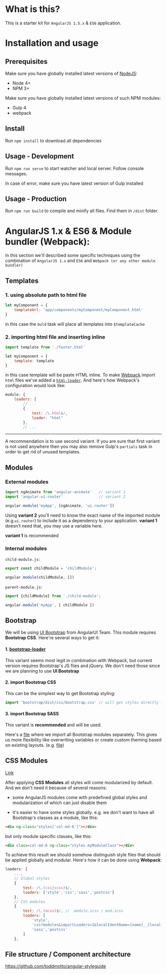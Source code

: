 # What is this?
This is a starter kit for `AngularJS 1.5.x` & `ES6` application.

# Installation and usage
## Prerequisites

Make sure you have globally installed latest versions of [NodeJS](https://nodejs.org):
* Node 4+
* NPM 3+

Make sure you have globally installed latest versions of such NPM modules:
* Gulp 4
* webpack

## Install
Run `npm install` to download all dependencies

## Usage - Development
Run `npm run serve` to start watcher and local server. Follow console messages.

In case of error, make sure you have latest version of Gulp installed


## Usage - Production
Run `npm run build` to compile and minify all files. Find them in `/dist` folder.

# AngularJS 1.x & ES6 & Module bundler (Webpack):

In this section we'll described some specific techniques using the combination
of `AngularJS 1.x` and `ES6` and `Webpack (or any other module bundler)`
 
## Templates
### 1. using absolute path to html file
```js
let myComponent = {
    templateUrl: 'app/components/myComponent/myComponent.html'
}
```

in this case the `buld` task will place all templates into `$templateCache`

### 2. importing html file and inserting inline
```js
import template from './footer.html'

let myComponent = {
    template: template
}
```

in this case template will be paste HTML inline. To make [Webpack][wp] import `html` files we've added a 
[`html-loader`](https://github.com/webpack/html-loader). And here's how Webpack's
configuration would look like:
```js
module: {
    loaders: [
        // ...
        {
            test: /\.html$/,
            loader: "html"
        },
        // ...
```

---

A recommendation is to use second variant. If you are sure that first variant is not used anywhere then
you may also remove Gulp's `partials` task in order to get rid of unused templates.


## Modules
### External modules

```js
import ngAnimate from 'angular-animate'   // variant 1
import 'angular-ui-router'                // variant 2

angular.module('myApp', [ngAnimate, 'ui.router'])
```

Using **variant 2** you'll need to know the exact name of the imported module (e.g.`ui.router`) 
to include it as a dependency to your application. 
**variant 1** doesn't need that, you may use a variable here.
 
**variant 1** is recommended

### Internal modules

`child-module.js`:

```js
export const childModule = 'childModule';

angular.module(childModule, [])
```

`parent-module.js`:

```js
import {childModule} from './child-module';

angular.module('myApp', [ childModule ])
```


## Bootstrap

We will be using [UI Bootstrap][ui.bt] from AngularUI Team. 
This module requires **Bootstrap CSS**. Here're several ways to get it:
 
#### 1. [bootstrap-loader](https://github.com/shakacode/bootstrap-loader)

This variant seems most legit in combination with Webpack, but current 
version requires Bootstrap's JS files and jQuery. We don't need those since
we are planning to use **UI Bootstrap**

#### 2. import Bootstrap CSS

This can be the simplest way to get Bootstrap styling:
 
```js
import 'bootstrap/dist/css/bootstrap.css' // will get styles directly from node_modules
```

#### 3. import Bootstrap SASS

This variant is **recommended** and will be used.

Here's a [file](src/assets/bootstrap/_bootstrap.scss) where we import all
Bootstrap modules separately. This gives us more flexibility like overwriting
variables or create custom theming based on existing layouts. (e.g. [file](src/assets/bootstrap/_overwrites.scss))

## CSS Modules
[Link](https://github.com/css-modules/css-modules)

After applying **CSS Modules** all styles will come modularized by default.
And we don't need it because of several reasons:

* some AngularJS modules come with predefined global styles and modularization 
of which can just disable them

* it's easier to have some styles globally.
e.g. we don't want to have all Bootstrap's classes as a module, like this:

```html
<div ng-class="styles['col-md-6']"></div>
```

but only module specific classes, like this:

```html
<div class=col-md-6 ng-class="styles.myModuleClass"></div>
```

To achieve this result we should somehow distinguish style files that should 
be applied globally and modular. Here's how it can be done using **Webpack**:
```js
loaders: [
    ...,
    // Global styles
    { 
        test: /\.(css|scss)$/,
        loaders: ['style','css','sass','postcss']
    },
    // CSS modules
    {
        test: /\.(mcss)$/, // .module.scss / mod.scss
        loaders: [
            'style',
            'css?modules&importLoaders=1&localIdentName=[name]__[local]___[hash:base64:5]',
            'sass','postcss'
        ]
    },
```

## File structure / Component architecture

https://github.com/toddmotto/angular-styleguide



[wp]: https://webpack.github.io/
[ui.bt]: https://angular-ui.github.io/bootstrap/